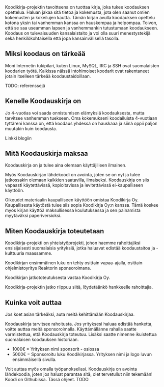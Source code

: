 Koodikirja-projektin tavoitteena on tuottaa kirja, joka tukee koodauksen opettelua.
Haluan jakaa sitä tietoa ja kokemusta, jota olen saanut omien kokemusten ja kokeilujen kautta.
Tämän kirjan avulla koodauksen opettelu kotona yksin tai vanhemman kanssa on 
hauskempaa ja helpompaa. Toivon, että se saa useamman lapsen ja vanhemmankin tutustumaan
koodaukseen. Koodaus on tulevaisuuden kansalaistaito ja voi olla suuri menestystekijä sekä henkilökohtaisella
että jopa kansainvälisellä tasolla.

## Miksi koodaus on tärkeää

Moni Internetin tukipilari, kuten Linux, MySQL, IRC ja SSH ovat suomalaisten koodarien työtä. 
Kaikissa näissä intohimoiset koodarit
ovat rakentaneet jotain itselleen tärkeää koodaustaidoillaan.

TODO: referenssejä

## Kenelle Koodauskirja on

Jo 4-vuotias voi saada onnistumisen elämyksiä koodauksesta, mutta tarvitsee vanhemman
tuekseen. Oma kokemukseni koodailuista 4-vuotiaan tyttäreni kanssa on, että
koodaus yhdessä on hauskaaa ja siinä oppii paljon muutakin kuin koodausta.

Linkki blogiin

## Mitä Koodauskirja maksaa

Koodauskirja on ja tulee aina olemaan käyttäjilleen ilmainen.

Myös Koodauskirjan lähdekoodi on avointa, joten se on nyt ja tulee jatkossakin olemaan kaikkien saatavilla, ilmaiseksi.
Koodauskirja on siis vapaasti käytettävissä, kopioitavissa ja levitettävissä ei-kaupalliseen käyttöön.

Oikeudet materiaalin kaupalliseen käyttöön omistaa Koodikirja Oy.
Kaupallisesta käytöstä tulee siis sopia Koodikirja Oy:n kanssa.
Tämä koskee myös kirjan käyttöä maksullisessa koulutuksessa ja sen
painamista myytäväksi paperiversioksi.

## Miten Koodauskirja toteutetaan

Koodikirja-projekti on yhteistyöprojekti, johon haemme rahoittajiksi ensisijaisesti suomalaisia
yrityksiä, jotka haluavat edistää koodaustaitoa ja -kulttuuria maassamme.

Koodikirjan ensimmäinen luku on tehty osittain vapaa-ajalla, osittain ohjelmistoyritys Reaktorin
sponsoroimana.

Koodikirjan jatkototeutuksesta vastaa Koodikirja Oy.

Koodikirja-projektin jatko riippuu siitä, löydetäänkö hankkeelle rahoittajia.

## Kuinka voit auttaa

Jos koet asian tärkeäksi, auta meitä kehittämään Koodauskirjaa.

Koodauskirja tarvitsee rahoitusta. Jos yrityksesi haluaa edistää hanketta, voitte auttaa
meitä sponsoroimalla. Käyttämällänne rahalla saatte varmistettua, että Koodauskirja toteutuu.
Lisäksi saatte nimenne ikuistettua suomalaisen koodauksen historiaan.

- 1000€ = Yrityksen nimi sponsorit - osiossa
- 5000€ = Sponsoroitu luku Koodikirjassa. Yrityksen nimi ja logo luvun ensimmäisellä sivulla.

Voit auttaa myös omalla työpanoksellasi. Koodauskirja on avointa lähdekoodia, joten jos haluat
parantaa sitä, olet tervetullut niin tekemään! Koodi on Githubissa. Tässä ohjeet. TODO
